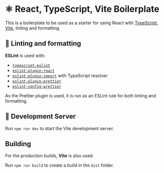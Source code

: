 # ⚛️ React, TypeScript, Vite Boilerplate

This is a boilerplate to be used as a starter for using React with
[TypeScript](https://www.typescriptlang.org/), [Vite](https://vitejs.dev/),
linting and formatting.

## 🎨 Linting and formatting

**ESLint** is used with:
- [`typescript-eslint`](https://github.com/typescript-eslint/typescript-eslint)
- [`eslint-plugin-react`](https://github.com/jsx-eslint/eslint-plugin-react)
- [`eslint-plugin-import`](https://github.com/import-js/eslint-plugin-import) with TypeScript resolver
- [`eslint-plugin-prettier`](https://github.com/prettier/eslint-plugin-prettier)
- [`eslint-config-prettier`](https://github.com/prettier/eslint-config-prettier)

As the Prettier *plugin* is used, it is run as an ESLint rule for both linting
and formatting.

## 🔧 Development Server

Run `npm run dev` to start the Vite development server.

## Building

For the production builds, **Vite** is also used.

Run `npm run build` to create a build in the `dist` folder.


